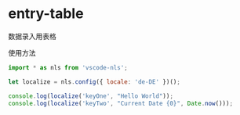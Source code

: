 # entry-table
数据录入用表格

使用方法
```javascript
import * as nls from 'vscode-nls';

let localize = nls.config({ locale: 'de-DE' })();

console.log(localize('keyOne', "Hello World"));
console.log(localize('keyTwo', "Current Date {0}", Date.now()));
```